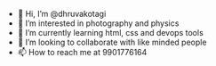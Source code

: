 - 👋 Hi, I’m @dhruvakotagi
- 👀 I’m interested in photography and physics
- 🌱 I’m currently learning html, css and devops tools
- 💞️ I’m looking to collaborate with like minded people
- 📫 How to reach me at 9901776164

<!---
dhruvakotagi/dhruvakotagi is a ✨ special ✨ repository because its `README.md` (this file) appears on your GitHub profile.
You can click the Preview link to take a look at your changes.
--->

